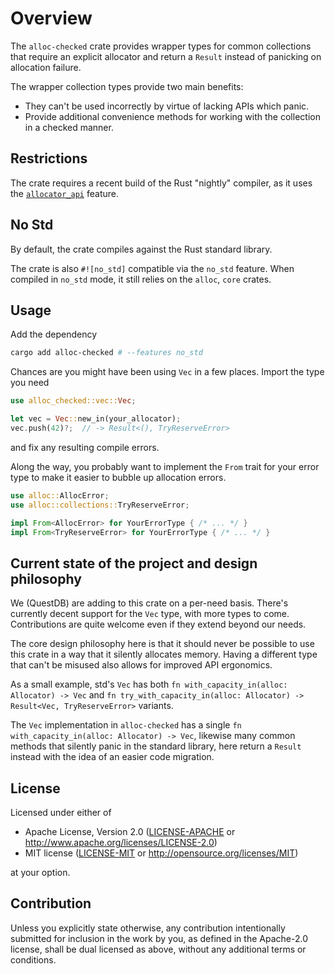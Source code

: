 # Overview

The `alloc-checked` crate provides wrapper types for common collections that require an explicit allocator and
return a `Result` instead of panicking on allocation failure.

The wrapper collection types provide two main benefits:
* They can't be used incorrectly by virtue of lacking APIs which panic.
* Provide additional convenience methods for working with the collection in a checked manner.

## Restrictions

The crate requires a recent build of the Rust "nightly" compiler, as it uses the
[`allocator_api`](https://doc.rust-lang.org/std/alloc/trait.Allocator.html) feature.

## No Std

By default, the crate compiles against the Rust standard library.

The crate is also `#![no_std]` compatible via the `no_std` feature.
When compiled in `no_std` mode, it still relies on the `alloc`, `core` crates.

## Usage

Add the dependency

```bash
cargo add alloc-checked # --features no_std
```

Chances are you might have been using `Vec` in a few places. Import the type you need

```rust
use alloc_checked::vec::Vec;

let vec = Vec::new_in(your_allocator);
vec.push(42)?;  // -> Result<(), TryReserveError>
```

and fix any resulting compile errors.

Along the way, you probably want to implement the `From` trait for your error type to make it easier to bubble up
allocation errors.

```rust
use alloc::AllocError;
use alloc::collections::TryReserveError;

impl From<AllocError> for YourErrorType { /* ... */ }
impl From<TryReserveError> for YourErrorType { /* ... */ }

```

## Current state of the project and design philosophy

We (QuestDB) are adding to this crate on a per-need basis. There's currently decent support for the `Vec` type,
with more types to come. Contributions are quite welcome even if they extend beyond our needs.

The core design philosophy here is that it should never be possible to use this crate in a way that it silently
allocates memory. Having a different type that can't be misused also allows for improved API ergonomics. 

As a small example, std's `Vec` has both `fn with_capacity_in(alloc: Allocator) -> Vec` and
`fn try_with_capacity_in(alloc: Allocator) -> Result<Vec, TryReserveError>` variants.

The `Vec` implementation in `alloc-checked` has a single `fn with_capacity_in(alloc: Allocator) -> Vec`,
likewise many common methods that silently panic in the standard library, here return a `Result` instead with the idea
of an easier code migration.

## License

Licensed under either of

* Apache License, Version 2.0
  ([LICENSE-APACHE](LICENSE-APACHE) or http://www.apache.org/licenses/LICENSE-2.0)
* MIT license
  ([LICENSE-MIT](LICENSE-MIT) or http://opensource.org/licenses/MIT)

at your option.

## Contribution

Unless you explicitly state otherwise, any contribution intentionally submitted
for inclusion in the work by you, as defined in the Apache-2.0 license, shall be
dual licensed as above, without any additional terms or conditions.
